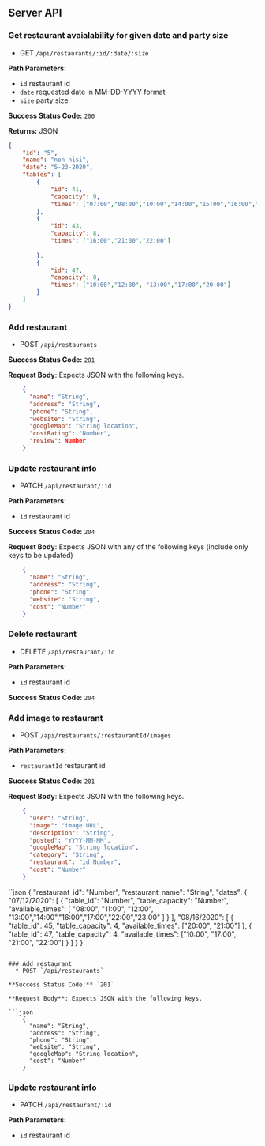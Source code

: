 ## Server API

### Get restaurant avaialability for given date and party size
  * GET `/api/restaurants/:id/:date/:size`

**Path Parameters:**
  * `id` restaurant id
  * `date` requested date in MM-DD-YYYY format
  * `size` party size

**Success Status Code:** `200`

**Returns:** JSON

```json
{
    "id": "5",
    "name": "non nisi",
    "date": "5-23-2020",
    "tables": [
        {
            "id": 41,
            "capacity": 9,
            "times": ["07:00","08:00","10:00","14:00","15:00","16:00","17:00","21:00","22:00"]
        },
        {
            "id": 43,
            "capacity": 8,
            "times": ["16:00","21:00","22:00"]
                
        },
        {
            "id": 47,
            "capacity": 8,
            "times": ["10:00","12:00", "13:00","17:00","20:00"]
        }
    ]
}
```

### Add restaurant
  * POST `/api/restaurants`

**Success Status Code:** `201`

**Request Body**: Expects JSON with the following keys.

```json
    {
      "name": "String",
      "address": "String",
      "phone": "String",
      "website": "String",
      "googleMap": "String location",
      "costRating": "Number",
      "review": Number
    }
```


### Update restaurant info
  * PATCH `/api/restaurant/:id`

**Path Parameters:**
  * `id` restaurant id

**Success Status Code:** `204`

**Request Body**: Expects JSON with any of the following keys (include only keys to be updated)

```json
    {
      "name": "String",
      "address": "String",
      "phone": "String",
      "website": "String",
      "cost": "Number"
    }
```

### Delete restaurant
  * DELETE `/api/restaurant/:id`

**Path Parameters:**
  * `id` restaurant id

**Success Status Code:** `204`

### Add image to restaurant
  * POST `/api/restaurants/:restaurantId/images`

**Path Parameters:**

  * `restaurantId` restaurant id

**Success Status Code:** `201`

**Request Body**: Expects JSON with the following keys.

```json
    {
      "user": "String",
      "image": "image URL",
      "description": "String",
      "posted": "YYYY-MM-MM",
      "googleMap": "String location",
      "category": "String",
      "restaurant": "id Number",
      "cost": "Number"
    }
```








``json
{
  "restaurant_id": "Number",
  "restaurant_name": "String",
  "dates": {
    "07/12/2020": [
      {
        "table_id": "Number",
        "table_capacity": "Number",
        "available_times": [
          "08:00", "11:00", "12:00", "13:00","14:00","16:00","17:00","22:00","23:00"
        ]
      }
    ],
    "08/16/2020": [
      {
        "table_id": 45,
        "table_capacity": 4,
        "available_times": ["20:00", "21:00"]
      },
      {
        "table_id": 47,
        "table_capacity": 4,
        "available_times": ["10:00", "17:00", "21:00", "22:00"]
      }
    ]
  }
}

```

### Add restaurant
  * POST `/api/restaurants`

**Success Status Code:** `201`

**Request Body**: Expects JSON with the following keys.

```json
    {
      "name": "String",
      "address": "String",
      "phone": "String",
      "website": "String",
      "googleMap": "String location",
      "cost": "Number"
    }
```


### Update restaurant info
  * PATCH `/api/restaurant/:id`

**Path Parameters:**
  * `id` restaurant id
